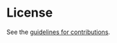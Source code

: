 # License

See the
[guidelines for contributions](https://github.com/ulrichwisser/draft-wisser-dnssec-automation/blob/master/CONTRIBUTING.md).
